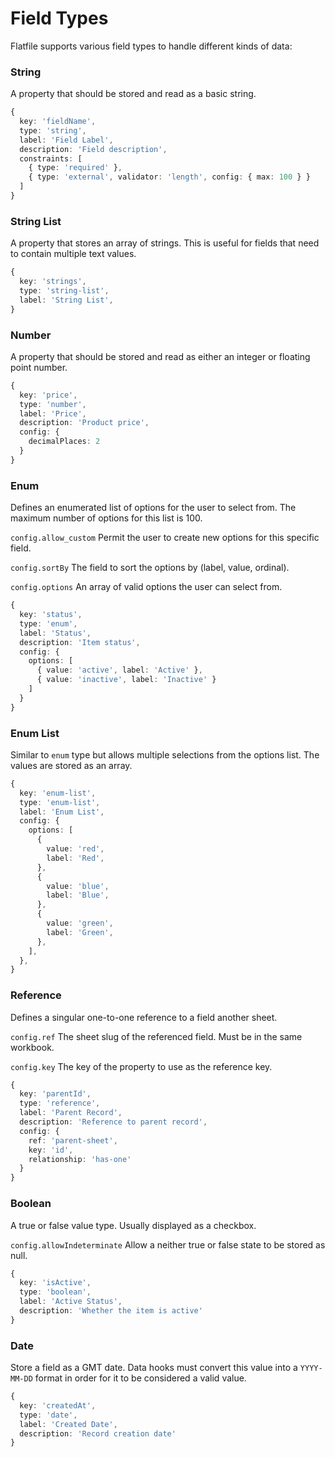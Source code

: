 # Field Types


Flatfile supports various field types to handle different kinds of data:

### String

A property that should be stored and read as a basic string.

```typescript
{
  key: 'fieldName',
  type: 'string',
  label: 'Field Label',
  description: 'Field description',
  constraints: [
    { type: 'required' },
    { type: 'external', validator: 'length', config: { max: 100 } }
  ]
}
```

### String List

A property that stores an array of strings. This is useful for fields that need to contain multiple text values.

```typescript
{
  key: 'strings',
  type: 'string-list',
  label: 'String List',
}
```
### Number

A property that should be stored and read as either an integer or floating point number.

```typescript
{
  key: 'price',
  type: 'number',
  label: 'Price',
  description: 'Product price',
  config: {
    decimalPlaces: 2
  }
}
```
### Enum

Defines an enumerated list of options for the user to select from. The maximum number of options for this list is 100.

`config.allow_custom`
Permit the user to create new options for this specific field.

`config.sortBy`
The field to sort the options by (label, value, ordinal).

`config.options`
An array of valid options the user can select from.

```typescript
{
  key: 'status',
  type: 'enum',
  label: 'Status',
  description: 'Item status',
  config: {
    options: [
      { value: 'active', label: 'Active' },
      { value: 'inactive', label: 'Inactive' }
    ]
  }
}
```
### Enum List

Similar to `enum` type but allows multiple selections from the options list. The values are stored as an array.

```typescript
{
  key: 'enum-list',
  type: 'enum-list',
  label: 'Enum List',
  config: {
    options: [
      {
        value: 'red',
        label: 'Red',
      },
      {
        value: 'blue',
        label: 'Blue',
      },
      {
        value: 'green',
        label: 'Green',
      },
    ],
  },
}
```
### Reference

Defines a singular one-to-one reference to a field another sheet.

`config.ref`
The sheet slug of the referenced field. Must be in the same workbook.

`config.key`
The key of the property to use as the reference key.

```typescript
{
  key: 'parentId',
  type: 'reference',
  label: 'Parent Record',
  description: 'Reference to parent record',
  config: {
    ref: 'parent-sheet',
    key: 'id',
    relationship: 'has-one'
  }
}
```
### Boolean

A true or false value type. Usually displayed as a checkbox.

`config.allowIndeterminate`
Allow a neither true or false state to be stored as null.

```typescript
{
  key: 'isActive',
  type: 'boolean',
  label: 'Active Status',
  description: 'Whether the item is active'
}
```
### Date

Store a field as a GMT date. Data hooks must convert this value into a `YYYY-MM-DD` format in order for it to be considered a valid value.

```typescript
{
  key: 'createdAt',
  type: 'date',
  label: 'Created Date',
  description: 'Record creation date'
}
```